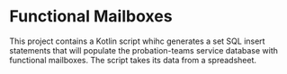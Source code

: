 # Functional Mailboxes

This project contains a Kotlin script whihc generates a set SQL insert statements that will populate the probation-teams service database with functional mailboxes.
The script takes its data from a spreadsheet.
